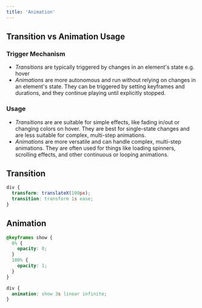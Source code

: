 ```yaml
---
title: 'Animation'
---
```


## Transition vs Animation Usage

### Trigger Mechanism

- _Transitions_ are typically triggered by changes in an element's state e.g. hover
- _Animations_ are more autonomous and run without relying on changes in an element's state. They can be triggered by setting keyframes and durations, and they continue playing until explicitly stopped.

### Usage

- _Transitions_ are are suitable for simple effects, like fading in/out or changing colors on hover. They are best for single-state changes and are less suitable for complex, multi-step animations.
- _Animations_ are more versatile and can handle complex, multi-step animations. They are often used for things like loading spinners, scrolling effects, and other continuous or looping animations.

## Transition

```css
div {
  transform: translateX(100px);
  transition: transform 1s ease;
}
```

## Animation

```css
@keyframes show {
  0% {
    opacity: 0;
  }
  100% {
    opacity: 1;
  }
}

div {
  animation: show 3s linear infinite;
}
```
